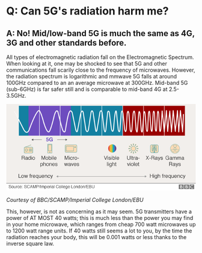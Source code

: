 # Q: Can 5G's radiation harm me?
## A: No! Mid/low-band 5G is much the same as 4G, 3G and other standards before.


All types of electromagnetic radiation fall on the Electromagnetic Spectrum. When looking at it, one may be shocked to see that 5G and other communications fall scarily close to the frequency of microwaves. However, the radiation spectrum is logarithmic and mmwave 5G falls at around 100GHz compared to an an average microwave at 300GHz. Mid-band 5G (sub-6GHz) is far safer still and is comparable to mid-band 4G at 2.5-3.5GHz.


![BBC Electromagnetic Spectrum](/assets/5G_Labelled_EM_Spectrum.png)

*Courtesy of BBC/SCAMP/Imperial College London/EBU*


This, however, is not as concerning as it may seem. 5G transmitters have a power of AT MOST 40 watts; this is much less than the power you may find in your home microwave, which ranges from cheap 700 watt microwaves up to 1200 watt range units. If 40 watts still seems a lot to you, by the time the radiation reaches your body, this will be 0.001 watts or less thanks to the inverse square law.
